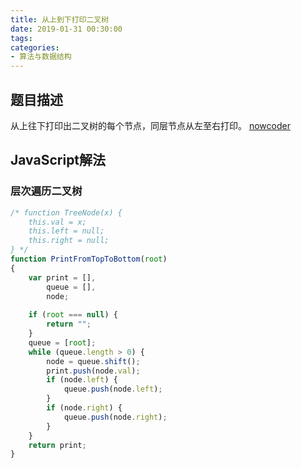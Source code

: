 ```yaml
---
title: 从上到下打印二叉树
date: 2019-01-31 00:30:00
tags:
categories:
- 算法与数据结构
---
```


## 题目描述
从上往下打印出二叉树的每个节点，同层节点从左至右打印。
[nowcoder](https://www.nowcoder.com/practice/7fe2212963db4790b57431d9ed259701?tpId=13&tqId=11175&tPage=2&rp=2&ru=/ta/coding-interviews&qru=/ta/coding-interviews/question-ranking)


## JavaScript解法

### 层次遍历二叉树

```javascript
/* function TreeNode(x) {
    this.val = x;
    this.left = null;
    this.right = null;
} */
function PrintFromTopToBottom(root)
{
    var print = [],
        queue = [],
        node;
    
    if (root === null) {
        return "";
    }
    queue = [root];
    while (queue.length > 0) {
        node = queue.shift();
        print.push(node.val);
        if (node.left) {
            queue.push(node.left);
        }
        if (node.right) {
            queue.push(node.right);
        }
    }
    return print;
}
```

